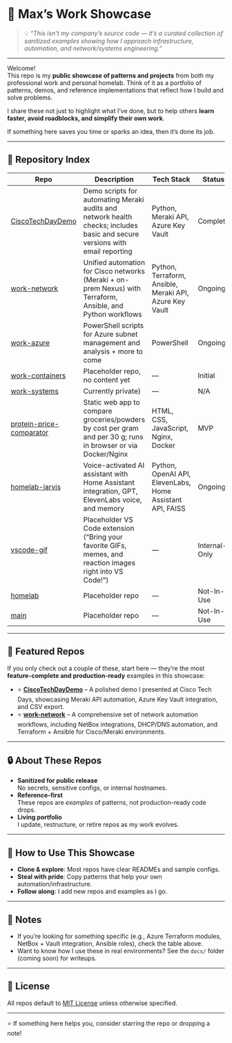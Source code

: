 # 🧰 Max’s Work Showcase

> 💡 *“This isn’t my company’s source code — it’s a curated collection of sanitized examples showing how I approach infrastructure, automation, and network/systems engineering.”*

---

Welcome!  
This repo is my **public showcase of patterns and projects** from both my professional work and personal homelab. Think of it as a portfolio of patterns, demos, and reference implementations that reflect how I build and solve problems.  

I share these not just to highlight what I’ve done, but to help others **learn faster, avoid roadblocks, and simplify their own work**.  

If something here saves you time or sparks an idea, then it’s done its job.

---

## 📂 Repository Index

| Repo | Description | Tech Stack | Status |
|------|-------------|------------|--------|
| [CiscoTechDayDemo](https://github.com/maxthomas95/CiscoTechDayDemo) | Demo scripts for automating Meraki audits and network health checks; includes basic and secure versions with email reporting | Python, Meraki API, Azure Key Vault | Complete |
| [work-network](https://github.com/maxthomas95/work-network) | Unified automation for Cisco networks (Meraki + on-prem Nexus) with Terraform, Ansible, and Python workflows | Python, Terraform, Ansible, Meraki API, Azure Key Vault | Ongoing |
| [work-azure](https://github.com/maxthomas95/work-azure) | PowerShell scripts for Azure subnet management and analysis + more to come | PowerShell | Ongoing |
| [work-containers](https://github.com/maxthomas95/work-containers) | Placeholder repo, no content yet | — | Initial |
| [work-systems](https://github.com/maxthomas95/work-systems) | Currently private) | — | N/A |
| [protein-price-comparator](https://github.com/maxthomas95/protein-price-comparator) | Static web app to compare groceries/powders by cost per gram and per 30 g; runs in browser or via Docker/Nginx | HTML, CSS, JavaScript, Nginx, Docker | MVP |
| [homelab-jarvis](https://github.com/maxthomas95/homelab-jarvis) | Voice-activated AI assistant with Home Assistant integration, GPT, ElevenLabs voice, and memory | Python, OpenAI API, ElevenLabs, Home Assistant API, FAISS | Ongoing |
| [vscode-gif](https://github.com/maxthomas95/vscode-gif) | Placeholder VS Code extension (“Bring your favorite GIFs, memes, and reaction images right into VS Code!”) | — | Internal-Only |
| [homelab](https://github.com/maxthomas95/homelab) | Placeholder repo  | — | Not-In-Use |
| [main](https://github.com/maxthomas95/main) | Placeholder repo  | — | Not-In-Use |


---

## 🌟 Featured Repos

If you only check out a couple of these, start here — they’re the most **feature-complete and production-ready** examples in this showcase:

- ⭐ **[CiscoTechDayDemo](https://github.com/maxthomas95/CiscoTechDayDemo)** – A polished demo I presented at Cisco Tech Days, showcasing Meraki API automation, Azure Key Vault integration, and CSV export.
- ⭐ **[work-network](https://github.com/maxthomas95/work-network)** – A comprehensive set of network automation workflows, including NetBox integrations, DHCP/DNS automation, and Terraform + Ansible for Cisco/Meraki environments.

---

## 🔒 About These Repos

- **Sanitized for public release**  
  No secrets, sensitive configs, or internal hostnames.  
- **Reference-first**  
  These repos are *examples* of patterns, not production-ready code drops.  
- **Living portfolio**  
  I update, restructure, or retire repos as my work evolves.

---

## 🚀 How to Use This Showcase

- **Clone & explore**: Most repos have clear READMEs and sample configs.  
- **Steal with pride**: Copy patterns that help your own automation/infrastructure.  
- **Follow along**: I add new repos and examples as I go.  

---

## 📌 Notes

- If you’re looking for something specific (e.g., Azure Terraform modules, NetBox + Vault integration, Ansible roles), check the table above.
- Want to know how I use these in real environments? See the `docs/` folder (coming soon) for writeups.

---

## 📜 License

All repos default to [MIT License](LICENSE) unless otherwise specified.  

---

⭐ If something here helps you, consider starring the repo or dropping a note!
